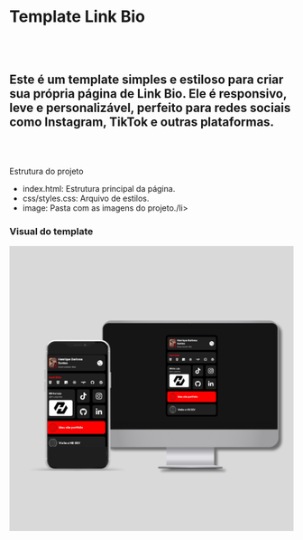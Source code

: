 <h1>Template Link Bio</h1>
<br>
<br>
<h2>Este é um template simples e estiloso para criar sua própria página de Link Bio. Ele é responsivo, leve e personalizável, perfeito para redes sociais como Instagram, TikTok e outras plataformas.</h2>
<br> 
<br>
<p>Estrutura do projeto</p>
<ul>
  <li>index.html: Estrutura principal da página.</li>
  
  <li>css/styles.css: Arquivo de estilos.</li>
  
  <li>image: Pasta com as imagens do projeto./li>
</ul>

<h3>Visual do template</h3>



<img src="https://github.com/HenriqueBarbosa7/linkBio/blob/main/img/Design%20sem%20nome%20(1).png?raw=true" />
